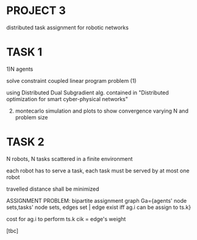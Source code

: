 # PROJECT 3

distributed task assignment for robotic networks

# TASK 1

1)N agents

solve constraint coupled linear program problem (1) 

using Distributed Dual Subgradient alg. contained in "Distributed optimization for smart cyber-physical networks"

2) montecarlo simulation and plots to show convergence varying N and problem size

# TASK 2

N robots, N tasks scattered in a finite environment

each robot has to serve a task, each task must be served by at most one robot

travelled distance shall be minimized

ASSIGNMENT PROBLEM: bipartite assignment graph Ga={agents' node sets,tasks' node sets, edges set | edge exist iff ag.i can be assign to ts.k}

cost for ag.i to perform ts.k cik = edge's weight

[tbc]
